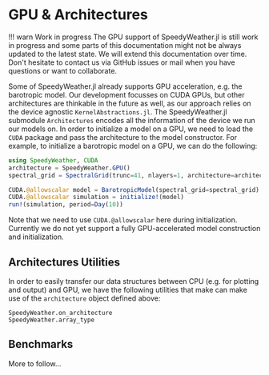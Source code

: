 # GPU & Architectures

!!! warn Work in progress
    The GPU support of SpeedyWeather.jl is still work in progress and some parts of this documentation might not be always updated to the latest state. We will extend this documentation over time. Don't hesitate to contact us via GitHub issues or mail when you have questions or want to collaborate.

Some of SpeedyWeather.jl already supports GPU acceleration, e.g. the barotropic model. Our development focusses on CUDA GPUs, but other architectures are thinkable in the future as well, as our approach relies on the device agnostic `KernelAbstractions.jl`. The SpeedyWeather.jl submodule `Architectures` encodes all the information of the device we run our models on. In order to initialize a model on a GPU, we need to load the `CUDA` package and pass the architecture to the model constructor. For example, to initialize a barotropic model on a GPU, we can do the following:  

```julia
using SpeedyWeather, CUDA 
architecture = SpeedyWeather.GPU()
spectral_grid = SpectralGrid(trunc=41, nlayers=1, architecture=architecture)           

CUDA.@allowscalar model = BarotropicModel(spectral_grid=spectral_grid)
CUDA.@allowscalar simulation = initialize!(model)
run!(simulation, period=Day(10))
```

Note that we need to use `CUDA.@allowscalar` here during initialization. Currently we do not yet support a fully GPU-accelerated model construction and initialization.

## Architectures Utilities 

In order to easily transfer our data structures between CPU (e.g. for plotting and output) and GPU, we have the following utilities that make can make use of the `architecture` object defined above:

```@docs
SpeedyWeather.on_architecture
SpeedyWeather.array_type
```

## Benchmarks 

More to follow...